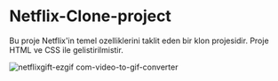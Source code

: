 # Netflix-Clone-project
Bu proje Netflix'in temel ozelliklerini taklit eden bir klon projesidir.
Proje HTML ve CSS ile gelistirilmistir.

![netflixgift-ezgif com-video-to-gif-converter](https://github.com/user-attachments/assets/c86172f2-59c5-402a-8104-191ea36f1a48)
